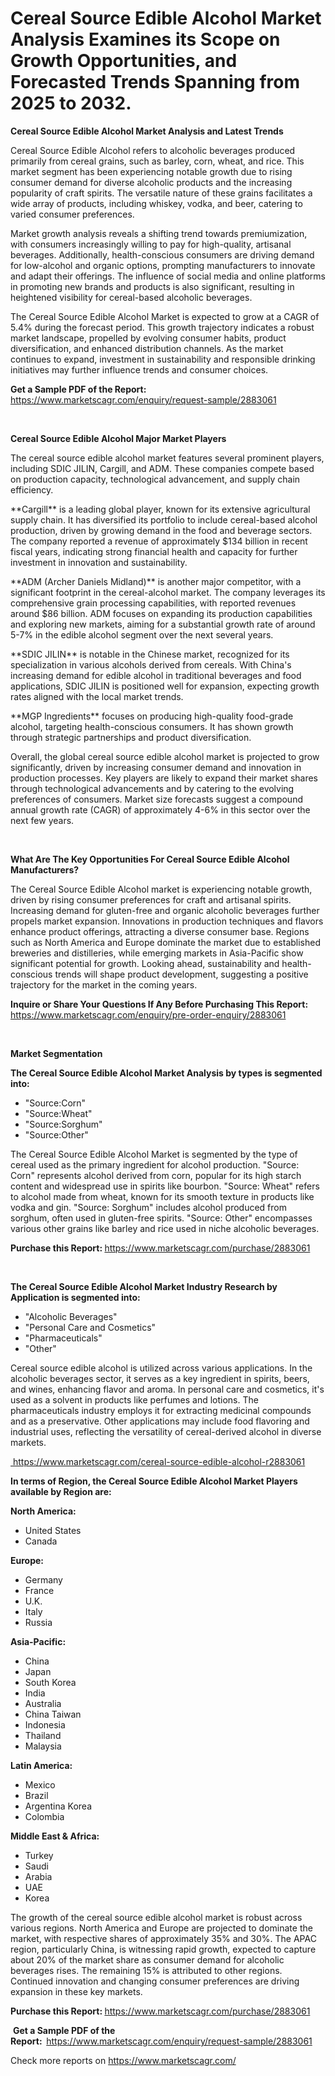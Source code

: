 <p><h1>Cereal Source Edible Alcohol Market Analysis Examines its Scope on Growth Opportunities, and Forecasted Trends Spanning from 2025 to 2032.</h1></p><p><strong>Cereal Source Edible Alcohol Market Analysis and Latest Trends</strong></p>
<p><p>Cereal Source Edible Alcohol refers to alcoholic beverages produced primarily from cereal grains, such as barley, corn, wheat, and rice. This market segment has been experiencing notable growth due to rising consumer demand for diverse alcoholic products and the increasing popularity of craft spirits. The versatile nature of these grains facilitates a wide array of products, including whiskey, vodka, and beer, catering to varied consumer preferences.</p><p>Market growth analysis reveals a shifting trend towards premiumization, with consumers increasingly willing to pay for high-quality, artisanal beverages. Additionally, health-conscious consumers are driving demand for low-alcohol and organic options, prompting manufacturers to innovate and adapt their offerings. The influence of social media and online platforms in promoting new brands and products is also significant, resulting in heightened visibility for cereal-based alcoholic beverages.</p><p>The Cereal Source Edible Alcohol Market is expected to grow at a CAGR of 5.4% during the forecast period. This growth trajectory indicates a robust market landscape, propelled by evolving consumer habits, product diversification, and enhanced distribution channels. As the market continues to expand, investment in sustainability and responsible drinking initiatives may further influence trends and consumer choices.</p></p>
<p><strong>Get a Sample PDF of the Report:&nbsp;</strong> <a href="https://www.marketscagr.com/enquiry/request-sample/2883061?utm_campaign=2462&utm_medium=2&utm_source=Github&utm_content=ia&utm_term=13032025&utm_id=cereal-source-edible-alcohol">https://www.marketscagr.com/enquiry/request-sample/2883061</a></p>
<p>&nbsp;</p>
<p><strong>Cereal Source Edible Alcohol Major Market Players</strong></p>
<p><p>The cereal source edible alcohol market features several prominent players, including SDIC JILIN, Cargill, and ADM. These companies compete based on production capacity, technological advancement, and supply chain efficiency.</p><p>**Cargill** is a leading global player, known for its extensive agricultural supply chain. It has diversified its portfolio to include cereal-based alcohol production, driven by growing demand in the food and beverage sectors. The company reported a revenue of approximately $134 billion in recent fiscal years, indicating strong financial health and capacity for further investment in innovation and sustainability.</p><p>**ADM (Archer Daniels Midland)** is another major competitor, with a significant footprint in the cereal-alcohol market. The company leverages its comprehensive grain processing capabilities, with reported revenues around $86 billion. ADM focuses on expanding its production capabilities and exploring new markets, aiming for a substantial growth rate of around 5-7% in the edible alcohol segment over the next several years.</p><p>**SDIC JILIN** is notable in the Chinese market, recognized for its specialization in various alcohols derived from cereals. With China's increasing demand for edible alcohol in traditional beverages and food applications, SDIC JILIN is positioned well for expansion, expecting growth rates aligned with the local market trends.</p><p>**MGP Ingredients** focuses on producing high-quality food-grade alcohol, targeting health-conscious consumers. It has shown growth through strategic partnerships and product diversification.</p><p>Overall, the global cereal source edible alcohol market is projected to grow significantly, driven by increasing consumer demand and innovation in production processes. Key players are likely to expand their market shares through technological advancements and by catering to the evolving preferences of consumers. Market size forecasts suggest a compound annual growth rate (CAGR) of approximately 4-6% in this sector over the next few years.</p></p>
<p>&nbsp;</p>
<p><strong>What Are The Key Opportunities For Cereal Source Edible Alcohol Manufacturers?</strong></p>
<p><p>The Cereal Source Edible Alcohol market is experiencing notable growth, driven by rising consumer preferences for craft and artisanal spirits. Increasing demand for gluten-free and organic alcoholic beverages further propels market expansion. Innovations in production techniques and flavors enhance product offerings, attracting a diverse consumer base. Regions such as North America and Europe dominate the market due to established breweries and distilleries, while emerging markets in Asia-Pacific show significant potential for growth. Looking ahead, sustainability and health-conscious trends will shape product development, suggesting a positive trajectory for the market in the coming years.</p></p>
<p><strong>Inquire or Share Your Questions If Any Before Purchasing This Report:</strong> <a href="https://www.marketscagr.com/enquiry/pre-order-enquiry/2883061?utm_campaign=2462&utm_medium=2&utm_source=Github&utm_content=ia&utm_term=13032025&utm_id=cereal-source-edible-alcohol">https://www.marketscagr.com/enquiry/pre-order-enquiry/2883061</a></p>
<p>&nbsp;</p>
<p><strong>Market Segmentation</strong></p>
<p><strong>The Cereal Source Edible Alcohol Market Analysis by types is segmented into:</strong></p>
<p><ul><li>"Source:Corn"</li><li>"Source:Wheat"</li><li>"Source:Sorghum"</li><li>"Source:Other"</li></ul></p>
<p><p>The Cereal Source Edible Alcohol Market is segmented by the type of cereal used as the primary ingredient for alcohol production. "Source: Corn" represents alcohol derived from corn, popular for its high starch content and widespread use in spirits like bourbon. "Source: Wheat" refers to alcohol made from wheat, known for its smooth texture in products like vodka and gin. "Source: Sorghum" includes alcohol produced from sorghum, often used in gluten-free spirits. "Source: Other" encompasses various other grains like barley and rice used in niche alcoholic beverages.</p></p>
<p><strong>Purchase this Report:&nbsp;</strong><a href="https://www.marketscagr.com/purchase/2883061?utm_campaign=2462&utm_medium=2&utm_source=Github&utm_content=ia&utm_term=13032025&utm_id=cereal-source-edible-alcohol">https://www.marketscagr.com/purchase/2883061</a></p>
<p>&nbsp;</p>
<p><strong>The Cereal Source Edible Alcohol Market Industry Research by Application is segmented into:</strong></p>
<p><ul><li>"Alcoholic Beverages"</li><li>"Personal Care and Cosmetics"</li><li>"Pharmaceuticals"</li><li>"Other"</li></ul></p>
<p><p>Cereal source edible alcohol is utilized across various applications. In the alcoholic beverages sector, it serves as a key ingredient in spirits, beers, and wines, enhancing flavor and aroma. In personal care and cosmetics, it's used as a solvent in products like perfumes and lotions. The pharmaceuticals industry employs it for extracting medicinal compounds and as a preservative. Other applications may include food flavoring and industrial uses, reflecting the versatility of cereal-derived alcohol in diverse markets.</p></p>
<p><a href="https://www.marketscagr.com/cereal-source-edible-alcohol-r2883061?utm_campaign=2462&utm_medium=2&utm_source=Github&utm_content=ia&utm_term=13032025&utm_id=cereal-source-edible-alcohol">&nbsp;https://www.marketscagr.com/cereal-source-edible-alcohol-r2883061</a></p>
<p><strong>In terms of Region, the Cereal Source Edible Alcohol Market Players available by Region are:</strong></p>
<p>
    <p> <strong> North America: </strong>
        <ul>
            <li>United States</li>
            <li>Canada</li>
        </ul>
        </p> 
    <p> <strong> Europe: </strong>
        <ul>
            <li>Germany</li>
            <li>France</li>
            <li>U.K.</li>
            <li>Italy</li>
            <li>Russia</li>
        </ul>
        </p> 
    <p> <strong> Asia-Pacific: </strong>
        <ul>
            <li>China</li>
            <li>Japan</li>
            <li>South Korea</li>
            <li>India</li>
            <li>Australia</li>
            <li>China Taiwan</li>
            <li>Indonesia</li>
            <li>Thailand</li>
            <li>Malaysia</li>
        </ul>
        </p> 
    <p> <strong> Latin America: </strong>
        <ul>
            <li>Mexico</li>
            <li>Brazil</li>
            <li>Argentina Korea</li>
            <li>Colombia</li>
        </ul>
        </p> 
    <p> <strong> Middle East & Africa: </strong>
        <ul>
            <li>Turkey</li>
            <li>Saudi</li>
            <li>Arabia</li>
            <li>UAE</li>
            <li>Korea</li>
        </ul>
    </p>
    </p>
<p><p>The growth of the cereal source edible alcohol market is robust across various regions. North America and Europe are projected to dominate the market, with respective shares of approximately 35% and 30%. The APAC region, particularly China, is witnessing rapid growth, expected to capture about 20% of the market share as consumer demand for alcoholic beverages rises. The remaining 15% is attributed to other regions. Continued innovation and changing consumer preferences are driving expansion in these key markets.</p></p>
<p><strong>Purchase this Report: </strong><a href="https://www.marketscagr.com/purchase/2883061?utm_campaign=2462&utm_medium=2&utm_source=Github&utm_content=ia&utm_term=13032025&utm_id=cereal-source-edible-alcohol">https://www.marketscagr.com/purchase/2883061</a></p>
<p>&nbsp;<strong>Get a Sample PDF of the Report:&nbsp;&nbsp;</strong><a href="https://www.marketscagr.com/enquiry/request-sample/2883061?utm_campaign=2462&utm_medium=2&utm_source=Github&utm_content=ia&utm_term=13032025&utm_id=cereal-source-edible-alcohol">https://www.marketscagr.com/enquiry/request-sample/2883061</a></p>
<p><strong></strong></p>
<p>Check more reports on <a href="https://www.marketscagr.com/?utm_campaign=2462&utm_medium=2&utm_source=Github&utm_content=ia&utm_term=13032025&utm_id=cereal-source-edible-alcohol">https://www.marketscagr.com/</a></p>